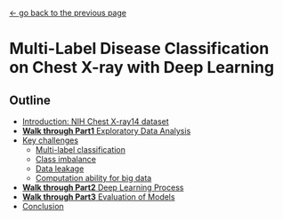 [<- go back to the previous page](../README.md)

# Multi-Label Disease Classification on Chest X-ray with Deep Learning

## Outline
- [Introduction: NIH Chest X-ray14 dataset](intro.md)
- [**Walk through Part1** Exploratory Data Analysis](chestxray-part1.md) 
- [Key challenges](keychallenge.md)
  * [Multi-label classification](keychallenge.md)
  * [Class imbalance](keychallenge.md)
  * [Data leakage](keychallenge.md)
  * [Computation ability for big data](keychallenge.md)
- [**Walk through Part2** Deep Learning Process]()
- [**Walk through Part3** Evaluation of Models]()
- [Conclusion](conclusion.md)
